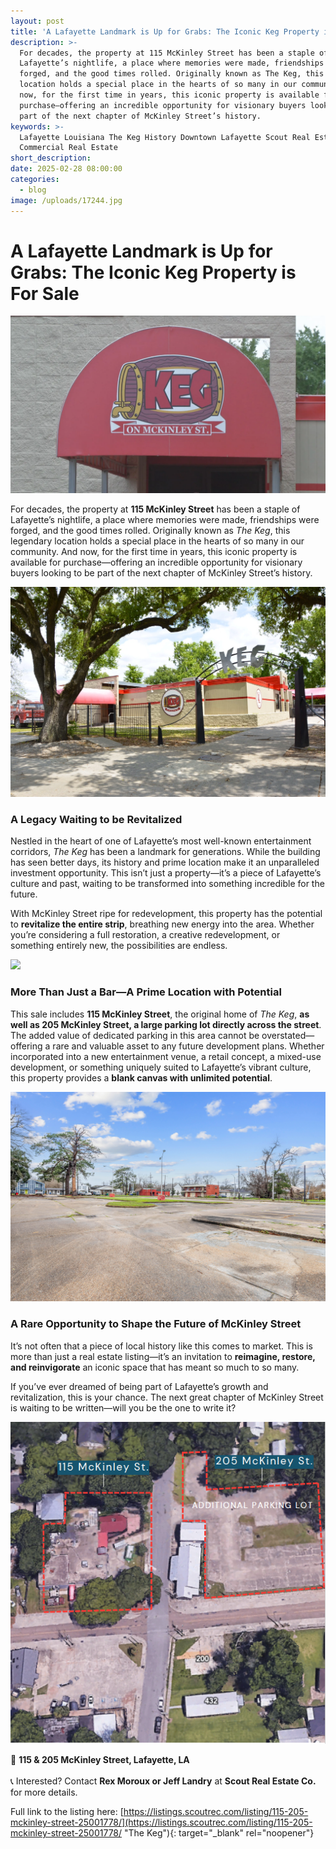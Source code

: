 ```yaml
---
layout: post
title: 'A Lafayette Landmark is Up for Grabs: The Iconic Keg Property is For Sale'
description: >-
  For decades, the property at 115 McKinley Street has been a staple of
  Lafayette’s nightlife, a place where memories were made, friendships were
  forged, and the good times rolled. Originally known as The Keg, this legendary
  location holds a special place in the hearts of so many in our community. And
  now, for the first time in years, this iconic property is available for
  purchase—offering an incredible opportunity for visionary buyers looking to be
  part of the next chapter of McKinley Street’s history.
keywords: >-
  Lafayette Louisiana The Keg History Downtown Lafayette Scout Real Estate Co
  Commercial Real Estate
short_description:
date: 2025-02-28 08:00:00
categories:
  - blog
image: /uploads/17244.jpg
---
```

# **A Lafayette Landmark is Up for Grabs: The Iconic Keg Property is For Sale**

![](/uploads/keg-sign.webp)

For decades, the property at **115 McKinley Street** has been a staple of Lafayette’s nightlife, a place where memories were made, friendships were forged, and the good times rolled. Originally known as *The Keg*, this legendary location holds a special place in the hearts of so many in our community. And now, for the first time in years, this iconic property is available for purchase—offering an incredible opportunity for visionary buyers looking to be part of the next chapter of McKinley Street’s history.

![](/uploads/17244.jpg)

### A Legacy Waiting to be Revitalized

Nestled in the heart of one of Lafayette’s most well-known entertainment corridors, *The Keg* has been a landmark for generations. While the building has seen better days, its history and prime location make it an unparalleled investment opportunity. This isn’t just a property—it’s a piece of Lafayette’s culture and past, waiting to be transformed into something incredible for the future.

With McKinley Street ripe for redevelopment, this property has the potential to **revitalize the entire strip**, breathing new energy into the area. Whether you’re considering a full restoration, a creative redevelopment, or something entirely new, the possibilities are endless.

![](/uploads/twilight-3.jpg)

### More Than Just a Bar—A Prime Location with Potential

This sale includes **115 McKinley Street**, the original home of *The Keg*, **as well as 205 McKinley Street, a large parking lot directly across the street**. The added value of dedicated parking in this area cannot be overstated—offering a rare and valuable asset to any future development plans. Whether incorporated into a new entertainment venue, a retail concept, a mixed-use development, or something uniquely suited to Lafayette’s vibrant culture, this property provides a **blank canvas with unlimited potential**.

![](/uploads/315mckinley-17.jpg)

### A Rare Opportunity to Shape the Future of McKinley Street

It’s not often that a piece of local history like this comes to market. This is more than just a real estate listing—it’s an invitation to **reimagine, restore, and reinvigorate** an iconic space that has meant so much to so many.

If you’ve ever dreamed of being part of Lafayette’s growth and revitalization, this is your chance. The next great chapter of McKinley Street is waiting to be written—will you be the one to write it?

![](/uploads/67c1daa556b48417d2a2d328-screenshot-2025-02-28-at-9-47-36-am.png)

📍 **115 & 205 McKinley Street, Lafayette, LA<br>**<br>📞 Interested? Contact **Rex Moroux or Jeff Landry** at **Scout Real Estate Co.** for more details.

Full link to the listing here: [https://listings.scoutrec.com/listing/115-205-mckinley-street-25001778/](https://listings.scoutrec.com/listing/115-205-mckinley-street-25001778/ "The Keg"){: target="_blank" rel="noopener"}

&nbsp;